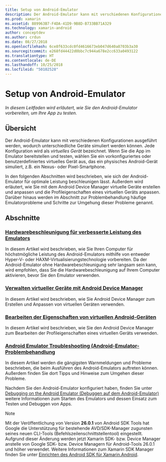 ```yaml
---
title: Setup von Android-Emulator
description: Der Android-Emulator kann mit verschiedenen Konfigurationen ausgeführt werden, wodurch unterschiedliche Geräte simuliert werden können. In diesem Leitfaden wird erläutert, wie Sie den Android-Emulator vorbereiten, um Ihre App zu testen.
ms.prod: xamarin
ms.assetid: 889963B7-F4DA-41D9-9B8D-B733BB71A329
ms.technology: xamarin-android
author: conceptdev
ms.author: crdun
ms.date: 08/27/2018
ms.openlocfilehash: 6ce8f633cdc0fd4616673eb047d640a8703b3a30
ms.sourcegitcommit: e268fd44422d0bbc7c944a678e2cc633a0493122
ms.translationtype: HT
ms.contentlocale: de-DE
ms.lasthandoff: 10/25/2018
ms.locfileid: "50102528"
---
```

# <a name="android-emulator-setup"></a>Setup von Android-Emulator

_In diesem Leitfaden wird erläutert, wie Sie den Android-Emulator vorbereiten, um Ihre App zu testen._


## <a name="overview"></a>Übersicht

Der Android-Emulator kann mit verschiedenen Konfigurationen ausgeführt werden, wodurch unterschiedliche Geräte simuliert werden können. Jede Konfiguration wird als _virtuelles Gerät_ bezeichnet. Wenn Sie die App im Emulator bereitstellen und testen, wählen Sie ein vorkonfiguriertes oder benutzerdefiniertes virtuelles Gerät aus, das ein physisches Android-Gerät simuliert, z.B. ein Nexus- oder Pixel-Smartphone.

In den folgenden Abschnitten wird beschrieben, wie sich der Android-Emulator für optimale Leistung beschleunigen lässt. Außerdem wird erläutert, wie Sie mit dem Android Device Manager virtuelle Geräte erstellen und anpassen und die Profileigenschaften eines virtuellen Geräts anpassen. Darüber hinaus werden im Abschnitt zur Problembehandlung häufige Emulatorprobleme und Schritte zur Umgehung dieser Probleme genannt.

## <a name="sections"></a>Abschnitte

### <a name="hardware-acceleration-for-emulator-performanceandroidget-startedinstallationandroid-emulatorhardware-accelerationmd"></a>[Hardwarebeschleunigung für verbesserte Leistung des Emulators](~/android/get-started/installation/android-emulator/hardware-acceleration.md)

In diesem Artikel wird beschrieben, wie Sie Ihren Computer für höchstmögliche Leistung des Android-Emulators mithilfe von entweder Hyper-V- oder HAXM-Virtualisierungstechnologie vorbereiten. Da der Android-Emulator ohne Hardwarebeschleunigung sehr langsam sein kann, wird empfohlen, dass Sie die Hardwarebeschleunigung auf Ihrem Computer aktivieren, bevor Sie den Emulator verwenden.

### <a name="managing-virtual-devices-with-the-android-device-managerandroidget-startedinstallationandroid-emulatordevice-managermd"></a>[Verwalten virtueller Geräte mit Android Device Manager](~/android/get-started/installation/android-emulator/device-manager.md)

In diesem Artikel wird beschrieben, wie Sie Android Device Manager zum Erstellen und Anpassen von virtuellen Geräten verwenden.

### <a name="editing-android-virtual-device-propertiesandroidget-startedinstallationandroid-emulatordevice-propertiesmd"></a>[Bearbeiten der Eigenschaften von virtuellen Android-Geräten](~/android/get-started/installation/android-emulator/device-properties.md)

In diesem Artikel wird beschrieben, wie Sie den Android Device Manager zum Bearbeiten der Profileigenschaften eines virtuellen Geräts verwenden.

### <a name="android-emulator-troubleshootingandroidget-startedinstallationandroid-emulatortroubleshootingmd"></a>[Android Emulator Troubleshooting (Android-Emulator-Problembehandlung](~/android/get-started/installation/android-emulator/troubleshooting.md)

In diesem Artikel werden die gängigsten Warnmeldungen und Probleme beschrieben, die beim Ausführen des Android-Emulators auftreten können. Außerdem finden Sie dort Tipps und Hinweise zum Umgehen dieser Probleme.

Nachdem Sie den Android-Emulator konfiguriert haben, finden Sie unter [Debugging on the Android Emulator (Debuggen auf dem Android-Emulator)](~/android/deploy-test/debugging/debug-on-emulator.md) weitere Informationen zum Starten des Emulators und dessen Einsatz zum Testen und Debuggen von Apps.


> [!NOTE]
> Mit der Veröffentlichung von Version **26.0.1** von Android SDK Tools hat Google die Unterstützung für bestehende AVD/SDK-Manager zugunsten seines neuen CLI-Tools (Befehlszeilenschnittstellentool) eingestellt. Aufgrund dieser Änderung werden jetzt Xamarin SDK- bzw. Device Manager anstelle von Google SDK- bzw. Device Managern für Android-Tools 26.0.1 und höher verwendet. Weitere Informationen zum Xamarin SDK Manager finden Sie unter [Einrichten des Android SDK für Xamarin.Android](~/android/get-started/installation/android-sdk.md).

